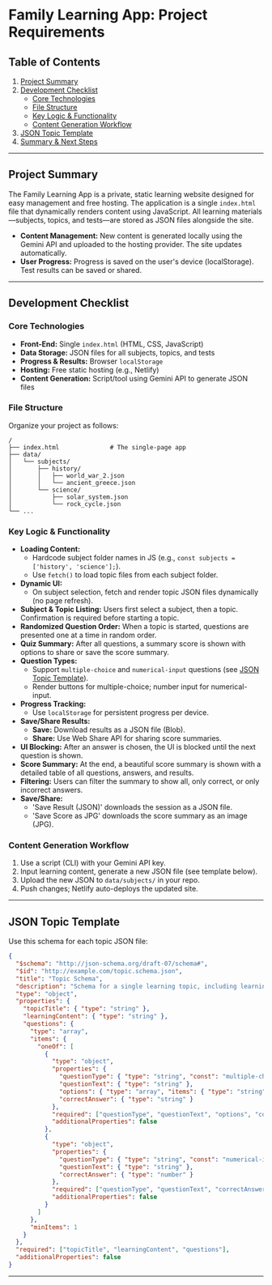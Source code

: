# Family Learning App: Project Requirements

## Table of Contents
1. [Project Summary](#project-summary)
2. [Development Checklist](#development-checklist)
   - [Core Technologies](#core-technologies)
   - [File Structure](#file-structure)
   - [Key Logic & Functionality](#key-logic--functionality)
   - [Content Generation Workflow](#content-generation-workflow)
3. [JSON Topic Template](#json-topic-template)
4. [Summary & Next Steps](#summary--next-steps)

---

## Project Summary
The Family Learning App is a private, static learning website designed for easy management and free hosting. The application is a single `index.html` file that dynamically renders content using JavaScript. All learning materials—subjects, topics, and tests—are stored as JSON files alongside the site.

- **Content Management:** New content is generated locally using the Gemini API and uploaded to the hosting provider. The site updates automatically.
- **User Progress:** Progress is saved on the user's device (localStorage). Test results can be saved or shared.

---

## Development Checklist

### Core Technologies
- **Front-End:** Single `index.html` (HTML, CSS, JavaScript)
- **Data Storage:** JSON files for all subjects, topics, and tests
- **Progress & Results:** Browser `localStorage`
- **Hosting:** Free static hosting (e.g., Netlify)
- **Content Generation:** Script/tool using Gemini API to generate JSON files

### File Structure
Organize your project as follows:

```
/
├── index.html              # The single-page app
├── data/
│   └── subjects/
│       ├── history/
│       │   ├── world_war_2.json
│       │   └── ancient_greece.json
│       └── science/
│           ├── solar_system.json
│           └── rock_cycle.json
└── ...
```

### Key Logic & Functionality
- **Loading Content:**
  - Hardcode subject folder names in JS (e.g., `const subjects = ['history', 'science'];`).
  - Use `fetch()` to load topic files from each subject folder.
- **Dynamic UI:**
  - On subject selection, fetch and render topic JSON files dynamically (no page refresh).
- **Subject & Topic Listing:** Users first select a subject, then a topic. Confirmation is required before starting a topic.
- **Randomized Question Order:** When a topic is started, questions are presented one at a time in random order.
- **Quiz Summary:** After all questions, a summary score is shown with options to share or save the score summary.
- **Question Types:**
  - Support `multiple-choice` and `numerical-input` questions (see [JSON Topic Template](#json-topic-template)).
  - Render buttons for multiple-choice; number input for numerical-input.
- **Progress Tracking:**
  - Use `localStorage` for persistent progress per device.
- **Save/Share Results:**
  - **Save:** Download results as a JSON file (Blob).
  - **Share:** Use Web Share API for sharing score summaries.
- **UI Blocking:** After an answer is chosen, the UI is blocked until the next question is shown.
- **Score Summary:** At the end, a beautiful score summary is shown with a detailed table of all questions, answers, and results.
- **Filtering:** Users can filter the summary to show all, only correct, or only incorrect answers.
- **Save/Share:**
  - 'Save Result (JSON)' downloads the session as a JSON file.
  - 'Save Score as JPG' downloads the score summary as an image (JPG).

### Content Generation Workflow
1. Use a script (CLI) with your Gemini API key.
2. Input learning content, generate a new JSON file (see template below).
3. Upload the new JSON to `data/subjects/` in your repo.
4. Push changes; Netlify auto-deploys the updated site.

---

## JSON Topic Template
Use this schema for each topic JSON file:

```json
{
  "$schema": "http://json-schema.org/draft-07/schema#",
  "$id": "http://example.com/topic.schema.json",
  "title": "Topic Schema",
  "description": "Schema for a single learning topic, including learning content and questions.",
  "type": "object",
  "properties": {
    "topicTitle": { "type": "string" },
    "learningContent": { "type": "string" },
    "questions": {
      "type": "array",
      "items": {
        "oneOf": [
          {
            "type": "object",
            "properties": {
              "questionType": { "type": "string", "const": "multiple-choice" },
              "questionText": { "type": "string" },
              "options": { "type": "array", "items": { "type": "string" }, "minItems": 2 },
              "correctAnswer": { "type": "string" }
            },
            "required": ["questionType", "questionText", "options", "correctAnswer"],
            "additionalProperties": false
          },
          {
            "type": "object",
            "properties": {
              "questionType": { "type": "string", "const": "numerical-input" },
              "questionText": { "type": "string" },
              "correctAnswer": { "type": "number" }
            },
            "required": ["questionType", "questionText", "correctAnswer"],
            "additionalProperties": false
          }
        ]
      },
      "minItems": 1
    }
  },
  "required": ["topicTitle", "learningContent", "questions"],
  "additionalProperties": false
}
```

---
````
